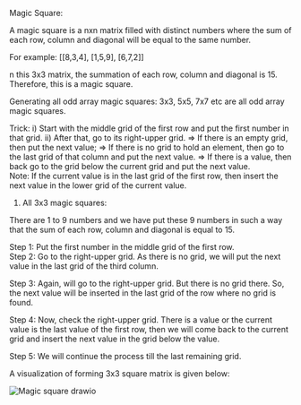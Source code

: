Magic Square: 

A magic square is a nxn matrix filled with distinct numbers where the sum of each row, column and diagonal will be equal to the same number.  

For example:  [[8,3,4],
               [1,5,9],
               [6,7,2]]
               
 n this 3x3 matrix, the summation of each row, column and diagonal is 15. Therefore, this is a magic square. 

Generating all odd array magic squares: 
3x3, 5x5, 7x7 etc are all odd array magic squares. 

Trick: 
i) Start with the middle grid of the first row and put the first number in that grid. 
ii) After that, go to its right-upper grid.
    => If there is an empty grid, then put the next value;
    => If there is no grid to hold an element, then go to the last grid of that 
         column and put the next value.
    => If there is a value, then back go to the grid below the current grid and
         put the next value.  
Note:  If the current value is in the last grid of the first row, then insert the next value in the lower grid of the current value. 

1) All 3x3 magic squares: 

There are 1 to 9 numbers and we have put these 9 numbers in such a way that the sum of each row, column and diagonal is equal to 15. 

Step 1: Put the first number in the middle grid of the first row.  
Step 2: Go to the right-upper grid. As there is no grid, we will put the next value in the last grid of the third column. 

Step 3: Again, will go to the right-upper grid. But there is no grid there. So, the next value will be inserted in the last grid of the row where no grid is found.

Step 4: Now, check the right-upper grid. There is a value or the current value is the last value of the first row, then we will come back to the current grid and insert the next value in the grid below the value. 

Step 5: We will continue the process till the last remaining grid. 

A visualization of forming 3x3 square matrix is given below: 


![Magic square drawio](https://github.com/Alisha-Khan-Mridula/Problem-Solving/assets/124449169/48ef4dd3-830f-46b5-b432-edcb2d679268)
